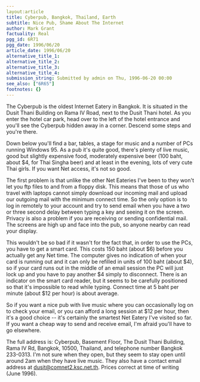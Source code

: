```yaml
---
layout:article
title: Cyberpub, Bangkok, Thailand, Earth
subtitle: Nice Pub, Shame About The Internet
author: Mark Grant
factuality: Real
pgg_id: 6R71
pgg_date: 1996/06/20
article_date: 1996/06/20
alternative_title_1: 
alternative_title_2: 
alternative_title_3: 
alternative_title_4: 
submission_string: Submitted by admin on Thu, 1996-06-20 00:00
see_also: ["6R65"]
footnotes: {}
---
```

<div>
<p>The Cyberpub is the oldest Internet Eatery in Bangkok. It is situated in the Dusit Thani Building on Rama IV Road, next to the Dusit Thani hotel. As you enter the hotel car park, head over to the left of the hotel entrance and you'll see the Cyberpub hidden away in a corner. Descend some steps and you're there.</p>
<p>Down below you'll find a bar, tables, a stage for music and a number of PCs running Windows 95. As a pub it's quite good, there's plenty of live music, good but slightly expensive food, moderately expensive beer (100 baht, about $4, for Thai Singha beer) and at least in the evening, lots of very cute Thai girls. If you want Net access, it's not so good.</p>
<p>The first problem is that unlike the other Net Eateries I've been to they won't let you ftp files to and from a floppy disk. This means that those of us who travel with laptops cannot simply download our incoming mail and upload our outgoing mail with the minimum connect time. So the only option is to log in remotely to your account and try to send email when you have a two or three second delay between typing a key and seeing it on the screen. Privacy is also a problem if you are receiving or sending confidential mail. The screens are high up and face into the pub, so anyone nearby can read your display.</p>
<p>This wouldn't be so bad if it wasn't for the fact that, in order to use the PCs, you have to get a smart card. This costs 150 baht (about $6) before you actually get any Net time. The computer gives no indication of when your card is running out and it can only be refilled in units of 100 baht (about $4), so if your card runs out in the middle of an email session the PC will just lock up and you have to pay another $4 simply to disconnect. There is an indicator on the smart card reader, but it seems to be carefully positioned so that it's impossible to read while typing. Connect time at 5 baht per minute (about $12 per hour) is about average.</p>
<p>So if you want a nice pub with live music where you can occasionally log on to check your email, or you can afford a long session at $12 per hour, then it's a good choice -- it's certainly the smartest Net Eatery I've visited so far. If you want a cheap way to send and receive email, I'm afraid you'll have to go elsewhere.</p>
<p>The full address is: Cyberpub, Basement Floor, The Dusit Thani Building, Rama IV Rd, Bangkok, 10500, Thailand, and telephone number Bangkok 233-0313. I'm not sure when they open, but they seem to stay open until around 2am when they have live music. They also have a contact email address at <a href="https://web.archive.org/web/20130206000305/mailto:dusit@comnet2.ksc.net.th">dusit@comnet2.ksc.net.th</a>. Prices correct at time of writing (June 1996).</p>
</div>
